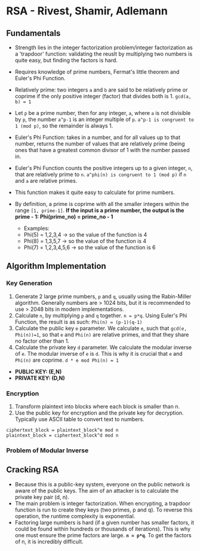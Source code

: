 # RSA - Rivest, Shamir, Adlemann

## Fundamentals
* Strength lies in the integer factorization problem/integer factorization as a 'trapdoor' function: validating the reuslt by multiplying two numbers is quite easy, but finding the factors is hard.
* Requires knowledge of prime numbers, Fermat's little theorem and Euler's Phi Function.
* Relatively prime: two integers `a` and `b` are said to be relatively prime or coprime if the only positive integer (factor) that divides both is 1. `gcd(a, b) = 1`
* Let `p` be a prime number, then for any integer, `a`, where `a` is not divisible by `p`, the number `a^p-1` is an integer multiple of `p`. `a^p-1 is congruent to 1 (mod p)`, so the remainder is always 1. 

* Euler's Phi Function: takes in a number, and for all values up to that number, returns the number of values that are relatively prime (being ones that have a greatest common divisor of 1 with the number passed in. 
* Euler's Phi Function counts the positive integers up to a given integer, `n`, that are relatively prime to `n`. `a^phi(n) is congruent to 1 (mod p)` if `n` and `a` are relative primes.
* This function makes it quite easy to calculate for prime numbers. 
* By definition, a prime is coprime with all the smaller integers within the range `[1, prime-1]`. **If the input is a prime number, the output is the prime - 1: Phi(prime_no) = prime_no - 1**
  * Examples:
  * Phi(5) = 1,2,3,4 -> so the value of the function is 4
  * Phi(8) = 1,3,5,7 -> so the value of the function is 4
  * Phi(7) = 1,2,3,4,5,6 -> so the value of the function is 6

## Algorithm Implementation
### Key Generation
1. Generate 2 large prime numbers, `p` and `q`, usually using the Rabin-Miller algorithm. Generally numbers are > 1024 bits, but it is recommended to use > 2048 bits in modern implementations.
2. Calculate `n`, by multiplying `p` and `q` together. `n = p*q`. Using Euler's Phi Function, the result is as such: `Phi(n) = (p-1)(q-1)`
3. Calculate the public key `e` parameter. We calculate `e`, such that `gcd(e, Phi(n))=1`, so that `e` and `Phi(n)` are relative primes, and that they share no factor other than 1.
4. Calculate the private key `d` parameter. We calculate the modular inverse of `e`. The modular inverse of `e` is `d`. This is why it is crucial that `e` and `Phi(n)` are coprime. `d * e mod Phi(n) = 1`
* **PUBLIC KEY: (E,N)**
* **PRIVATE KEY: (D,N)**

### Encryption
1. Transform plaintext into blocks where each block is smaller than n.
2. Use the public key for encryption and the private key for decryption. Typically use ASCII table to convert text to numbers.
```
ciphertext_block = plaintext_block^e mod n
plaintext_block = ciphertext_block^d mod n
```
### Problem of Modular Inverse



## Cracking RSA
* Because this is a public-key system, everyone on the public network is aware of the public keys. The aim of an attacker is to calculate the private key pair (d, n).
* The main problem is integer factorization. When encrypting, a trapdoor function is run to create they keys (two primes, p and q). To reverse this operation, the runtime complexity is exponential. 
* Factoring large numbers is hard (if a given number has smaller factors, it could be found within hundreds or thousands of iterations). This is why one must ensure the prime factors are large. **`n = p*q`**. To get the factors of n, it is incredibly difficult.